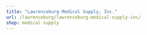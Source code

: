 ```yaml
---
title: "Lawrenceburg Medical Supply, Inc."
url: /lawrenceburg/lawrenceburg-medical-supply-inc/
shop: medical supply
---
```

